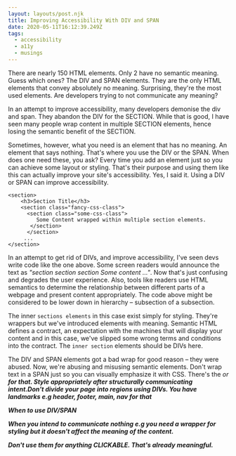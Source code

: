 ```yaml
---
layout: layouts/post.njk
title: Improving Accessibility With DIV and SPAN
date: 2020-05-11T16:12:39.249Z
tags:
  - accessibility
  - a11y
  - musings
---
```

There are nearly 150 HTML elements. Only 2 have no semantic meaning. Guess which ones? The DIV and SPAN elements. They are the only HTML elements that convey absolutely no meaning. Surprising, they're the most used elements. Are developers trying to not communicate any meaning?

In an attempt to improve accessibility, many developers demonise the div and span. They abandon the DIV for the SECTION. While that is good, I have seen many people wrap content in multiple SECTION elements, hence losing the semantic benefit of the SECTION.

Sometimes, however, what you need is an element that has no meaning. An element that says nothing. That's where you use the DIV or the SPAN. When does one need these, you ask? Every time you add an element just so you can achieve some layout or styling. That's their purpose and using them like this can actually improve your site's accessibility. Yes, I said it. Using a DIV or SPAN can improve accessibility. 

```
<section>
    <h3>Section Title</h3>
    <section class="fancy-css-class">
      <section class="some-css-class">
         Some Content wrapped within multiple section elements.
       </section>
      </section>
     ...
</section>
```

In an attempt to get rid of DIVs, and improve accessibility, I've seen devs write code like the one above. Some screen readers would announce the text as *"section section section Some content ..."*. Now that's just confusing and degrades the user experience. Also, tools like readers use HTML semantics to determine the relationship between different parts of a webpage and present content appropriately. The code above might be considered to be lower down in hierarchy – subsection of a subsection.

The  inner `sections elements` in this case exist simply for styling. They're wrappers but we've introduced elements with meaning. Semantic HTML defines a contract, an expectation with the machines that will display your content and in this case, we've slipped some wrong terms and conditions into the contract. The `inner section` elements should be DIVs here.

The DIV and SPAN elements got a bad wrap for good reason – they were abused. Now, we're abusing and misusing semantic elements. Don't wrap text in a SPAN just so you can visually emphasize it with CSS. There's the <em> or <strong> for that. Style appropriately after structurally communicating intent.Don't divide your page into regions using DIVs. You have landmarks e.g header, footer, main, nav for that

When to use DIV/SPAN

When you intend to communicate nothing e.g you need a wrapper for styling but it doesn't affect the meaning of the content.

Don't use them for anything CLICKABLE. That's already meaningful.